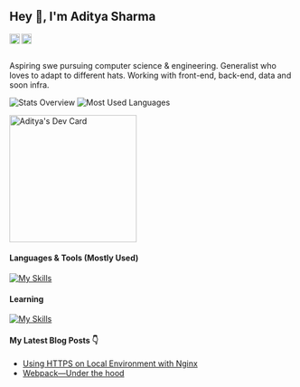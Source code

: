 ## Hey 👋, I'm Aditya Sharma
<a href='https://www.linkedin.com/in/aditya-sharma-8b98701b4/'><img align='left' alt="linkedin" src="https://raw.githubusercontent.com/rahul-jha98/rahul-jha98/561d474902b59c7429ec22bb73e225696c27b202/assets/linkedin.svg" height='18px'/></a>
<a href='https://twitter.com/adityash_twt/'><img align='left' alt="twitter" src="https://raw.githubusercontent.com/rahul-jha98/rahul-jha98/561d474902b59c7429ec22bb73e225696c27b202/assets/twitter.svg" height='18px'/></a>

<br>
<br>

Aspiring swe pursuing computer science & engineering. Generalist who loves to adapt to different hats. Working with front-end, back-end, data and soon infra.

<!-- ![](https://raw.githubusercontent.com/adityash1/GitStats/master/generated/overview.svg#gh-dark-mode-only) -->
<!-- ![](https://raw.githubusercontent.com/adityash1/GitStats/master/generated/overview.svg#gh-light-mode-only) -->
<!-- ![](https://raw.githubusercontent.com/adityash1/GitStats/master/generated/languages.svg#gh-dark-mode-only) -->
<!-- ![](https://raw.githubusercontent.com/adityash1/GitStats/master/generated/languages.svg#gh-light-mode-only) -->
![Stats Overview](https://raw.githubusercontent.com/adityash1/github-stats-transparent/output/generated/overview.svg)
![Most Used Languages](https://raw.githubusercontent.com/adityash1/github-stats-transparent/output/generated/languages.svg)

<a href="https://app.daily.dev/aditya_sh1">
  <img height="225em" src="https://github.com/adityash1/adityash1/blob/main/devcard.svg" width="225" alt="Aditya's Dev Card"/>
</a>

#### Languages & Tools (Mostly Used)
<!-- <p align="center">
  <a href="https://skillicons.dev">
    <img src="https://skillicons.dev/icons?i=cpp,js,ts,react,redux,nodejs,express,jest,graphql,nextjs,mongodb,postgres,prisma,styledcomponents,docker,linux&perline=8" />
  </a>
</p> -->
[![My Skills](https://skillicons.dev/icons?i=cpp,js,ts,react,redux,nodejs,express,jest,graphql,nextjs,mongodb,postgres,prisma,styledcomponents,docker,linux&perline=8)](https://skillicons.dev)

#### Learning
[![My Skills](https://skillicons.dev/icons?i=aws,golang)](https://skillicons.dev)

#### My Latest Blog Posts 👇
<!-- HASHNODE_BLOG:START -->
- [Using HTTPS on Local Environment with Nginx](https://adityash1.hashnode.dev//using-https-on-local-environment-with-nginx)
- [Webpack—Under the hood](https://adityash1.hashnode.dev//webpack-under-the-hood)
<!-- HASHNODE_BLOG:END -->

